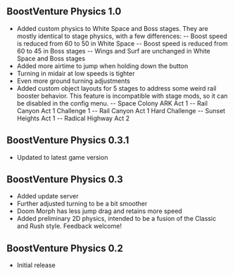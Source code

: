 ## BoostVenture Physics 1.0
- Added custom physics to White Space and Boss stages. They are mostly identical to stage physics, with a few differences:
-- Boost speed is reduced from 60 to 50 in White Space
-- Boost speed is reduced from 60 to 45 in Boss stages
-- Wings and Surf are unchanged in White Space and Boss stages
- Added more airtime to jump when holding down the button
- Turning in midair at low speeds is tighter
- Even more ground turning adjustments
- Added custom object layouts for 5 stages to address some weird rail booster behavior. This feature is incompatible with stage mods, so it can be disabled in the config menu.
-- Space Colony ARK Act 1
-- Rail Canyon Act 1 Challenge 1
-- Rail Canyon Act 1 Hard Challenge
-- Sunset Heights Act 1
-- Radical Highway Act 2

## BoostVenture Physics 0.3.1
- Updated to latest game version

## BoostVenture Physics 0.3
- Added update server
- Further adjusted turning to be a bit smoother
- Doom Morph has less jump drag and retains more speed
- Added preliminary 2D physics, intended to be a fusion of the Classic and Rush style. Feedback welcome!

## BoostVenture Physics 0.2
- Initial release
